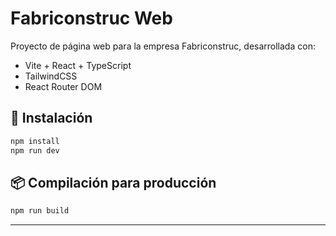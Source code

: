 
# Fabriconstruc Web

Proyecto de página web para la empresa Fabriconstruc, desarrollada con:

- Vite + React + TypeScript
- TailwindCSS
- React Router DOM

## 🚀 Instalación

```bash
npm install
npm run dev
```

## 📦 Compilación para producción

```bash
npm run build
```

---
